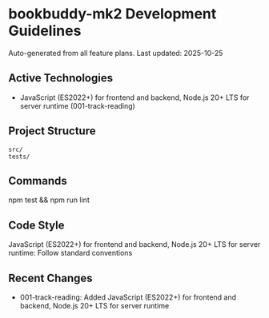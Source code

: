 # bookbuddy-mk2 Development Guidelines

Auto-generated from all feature plans. Last updated: 2025-10-25

## Active Technologies

- JavaScript (ES2022+) for frontend and backend, Node.js 20+ LTS for server runtime (001-track-reading)

## Project Structure

```text
src/
tests/
```

## Commands

npm test && npm run lint

## Code Style

JavaScript (ES2022+) for frontend and backend, Node.js 20+ LTS for server runtime: Follow standard conventions

## Recent Changes

- 001-track-reading: Added JavaScript (ES2022+) for frontend and backend, Node.js 20+ LTS for server runtime

<!-- MANUAL ADDITIONS START -->
<!-- MANUAL ADDITIONS END -->
